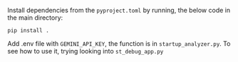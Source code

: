 Install dependencies from the `pyproject.toml` by running, the below code in the main directory:

```
pip install .
```

Add .env file with `GEMINI_API_KEY`, the function is in `startup_analyzer.py`. 
To see how to use it, trying looking into `st_debug_app.py`